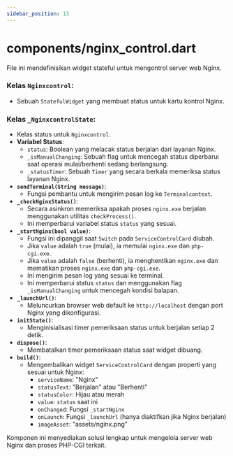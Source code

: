 ```yaml
---
sidebar_position: 13
---
```


# components/nginx_control.dart

File ini mendefinisikan widget stateful untuk mengontrol server web Nginx.

### Kelas `Nginxcontrol`:
- Sebuah `StatefulWidget` yang membuat status untuk kartu kontrol Nginx.

### Kelas `_NginxcontrolState`:
- Kelas status untuk `Nginxcontrol`.
- **Variabel Status**:
  - `status`: Boolean yang melacak status berjalan dari layanan Nginx.
  - `_isManualChanging`: Sebuah flag untuk mencegah status diperbarui saat operasi mulai/berhenti sedang berlangsung.
  - `_statusTimer`: Sebuah `Timer` yang secara berkala memeriksa status layanan Nginx.
- **`sendTerminal(String message)`**:
  - Fungsi pembantu untuk mengirim pesan log ke `Terminalcontext`.
- **`_checkNginxStatus()`**:
  - Secara asinkron memeriksa apakah proses `nginx.exe` berjalan menggunakan utilitas `checkProcess()`.
  - Ini memperbarui variabel status `status` yang sesuai.
- **`_startNginx(bool value)`**:
  - Fungsi ini dipanggil saat `Switch` pada `ServiceControlCard` diubah.
  - Jika `value` adalah `true` (mulai), ia memulai `nginx.exe` dan `php-cgi.exe`.
  - Jika `value` adalah `false` (berhenti), ia menghentikan `nginx.exe` dan mematikan proses `nginx.exe` dan `php-cgi.exe`.
  - Ini mengirim pesan log yang sesuai ke terminal.
  - Ini memperbarui status `status` dan menggunakan flag `_isManualChanging` untuk mencegah kondisi balapan.
- **`_launchUrl()`**:
  - Meluncurkan browser web default ke `http://localhost` dengan port Nginx yang dikonfigurasi.
- **`initState()`**:
  - Menginisialisasi timer pemeriksaan status untuk berjalan setiap 2 detik.
- **`dispose()`**:
  - Membatalkan timer pemeriksaan status saat widget dibuang.
- **`build()`**:
  - Mengembalikan widget `ServiceControlCard` dengan properti yang sesuai untuk Nginx:
    - `serviceName`: "Nginx"
    - `statusText`: "Berjalan" atau "Berhenti"
    - `statusColor`: Hijau atau merah
    - `value`: `status` saat ini
    - `onChanged`: Fungsi `_startNginx`
    - `onLaunch`: Fungsi `_launchUrl` (hanya diaktifkan jika Nginx berjalan)
    - `imageAsset`: "assets/nginx.png"

Komponen ini menyediakan solusi lengkap untuk mengelola server web Nginx dan proses PHP-CGI terkait.